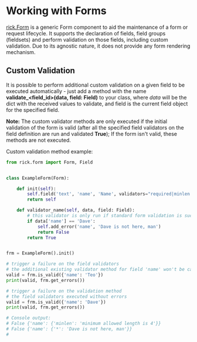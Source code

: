 # Working with Forms

[rick.Form](form.class.md#Form) is a generic Form component to aid the maintenance of a form or request lifecycle. 
It supports the declaration of fields, field groups (fieldsets) and perform validation on those fields, including custom validation. Due to its
agnostic nature, it does not provide any form rendering mechanism.




## Custom Validation

It is possible to perform additional custom validation on a given field to be executed automatically - just add a method
with the name **validate_<field_id>(data, field: Field)** to your class, where *data* will be the dict with the received
values to validate, and field is the current field object for the specified field. 

**Note:** The custom validator methods are only executed if the initial validation of the form is valid (after all the
specified field validators on the field definition are run and validated **True**); If the form isn't valid, these methods
are not executed.

Custom validation method example:

```python
from rick.form import Form, Field


class ExampleForm(Form):

    def init(self):
        self.field('text', 'name', 'Name', validators="required|minlen:4|maxlen:8")
        return self

    def validator_name(self, data, field: Field):
        # this validator is only run if standard form validation is successful
        if data['name'] == 'Dave':
            self.add_error('name', 'Dave is not here, man')
            return False
        return True


frm = ExampleForm().init()

# trigger a failure on the field validators
# the additional existing validator method for field 'name' won't be called 
valid = frm.is_valid({'name': 'Teo'})
print(valid, frm.get_errors())

# trigger a failure on the validation method
# the field validators executed without errors
valid = frm.is_valid({'name': 'Dave'})
print(valid, frm.get_errors())

# Console output:
# False {'name': {'minlen': 'minimum allowed length is 4'}}
# False {'name': {'*': 'Dave is not here, man'}}
#
```



